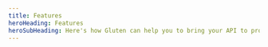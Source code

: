 ```yaml
---
title: Features
heroHeading: Features
heroSubHeading: Here's how Gluten can help you to bring your API to production faster.
---
```

